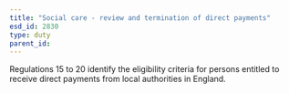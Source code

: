 ```yaml
---
title: "Social care - review and termination of direct payments"
esd_id: 2830
type: duty
parent_id:  
---
```


Regulations 15 to 20 identify the eligibility criteria for persons entitled to receive direct payments from local authorities in England.

